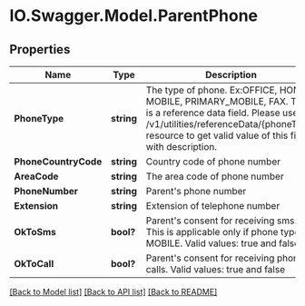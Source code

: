 # IO.Swagger.Model.ParentPhone
## Properties

Name | Type | Description | Notes
------------ | ------------- | ------------- | -------------
**PhoneType** | **string** | The type of phone. Ex:OFFICE, HOME, MOBILE, PRIMARY_MOBILE, FAX. This is a reference data field. Please use /v1/utilities/referenceData/{phoneType} resource to get valid value of this field with description. | 
**PhoneCountryCode** | **string** | Country code of phone number | 
**AreaCode** | **string** | The area code of phone number | [optional] 
**PhoneNumber** | **string** | Parent&#x27;s phone number | 
**Extension** | **string** | Extension of telephone number | [optional] 
**OkToSms** | **bool?** | Parent&#x27;s consent for receiving sms. This is applicable only if phone type is MOBILE. Valid values: true and false | [optional] 
**OkToCall** | **bool?** | Parent&#x27;s consent for receiving phone calls. Valid values: true and false | [optional] 

[[Back to Model list]](../README.md#documentation-for-models) [[Back to API list]](../README.md#documentation-for-api-endpoints) [[Back to README]](../README.md)

